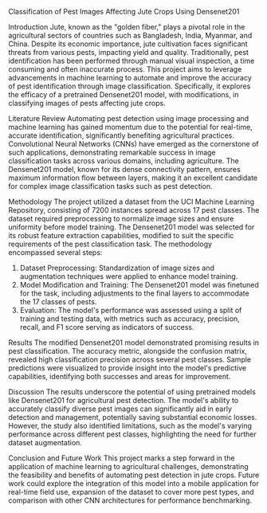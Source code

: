 Classification of Pest Images Affecting Jute Crops Using Densenet201

 Introduction
Jute, known as the "golden fiber," plays a pivotal role in the agricultural sectors of countries such as Bangladesh, India, Myanmar, and China. Despite its economic importance, jute cultivation faces significant threats from various pests, impacting yield and quality. Traditionally, pest identification has been performed through manual visual inspection, a time consuming and often inaccurate process. This project aims to leverage advancements in machine learning to automate and improve the accuracy of pest identification through image classification. Specifically, it explores the efficacy of a pretrained Densenet201 model, with modifications, in classifying images of pests affecting jute crops.

 Literature Review
Automating pest detection using image processing and machine learning has gained momentum due to the potential for real-time, accurate identification, significantly benefiting agricultural practices. Convolutional Neural Networks (CNNs) have emerged as the cornerstone of such applications, demonstrating remarkable success in image classification tasks across various domains, including agriculture. The Densenet201 model, known for its dense connectivity pattern, ensures maximum information flow between layers, making it an excellent candidate for complex image classification tasks such as pest detection.

 Methodology
The project utilized a dataset from the UCI Machine Learning Repository, consisting of 7200 instances spread across 17 pest classes. The dataset required preprocessing to normalize image sizes and ensure uniformity before model training. The Densenet201 model was selected for its robust feature extraction capabilities, modified to suit the specific requirements of the pest classification task. The methodology encompassed several steps:

1. Dataset Preprocessing: Standardization of image sizes and augmentation techniques were applied to enhance model training.
2. Model Modification and Training: The Densenet201 model was finetuned for the task, including adjustments to the final layers to accommodate the 17 classes of pests.
3. Evaluation: The model's performance was assessed using a split of training and testing data, with metrics such as accuracy, precision, recall, and F1 score serving as indicators of success.

 Results
The modified Densenet201 model demonstrated promising results in pest classification. The accuracy metric, alongside the confusion matrix, revealed high classification precision across several pest classes. Sample predictions were visualized to provide insight into the model's predictive capabilities, identifying both successes and areas for improvement.

 Discussion
The results underscore the potential of using pretrained models like Densenet201 for agricultural pest detection. The model's ability to accurately classify diverse pest images can significantly aid in early detection and management, potentially saving substantial economic losses. However, the study also identified limitations, such as the model's varying performance across different pest classes, highlighting the need for further dataset augmentation.

 Conclusion and Future Work
This project marks a step forward in the application of machine learning to agricultural challenges, demonstrating the feasibility and benefits of automating pest detection in jute crops. Future work could explore the integration of this model into a mobile application for real-time field use, expansion of the dataset to cover more pest types, and comparison with other CNN architectures for performance benchmarking.
